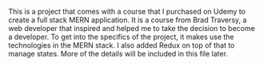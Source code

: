 This is a project that comes with a course that I purchased on Udemy to create a full stack MERN application.
It is a course from Brad Traversy, a web developer that inspired and helped me to take the decision to become a developer.
To get into the specifics of the project, it makes use the technologies in the MERN stack.
I also added Redux on top of that to manage states.
More of the details will be included in this file later.
